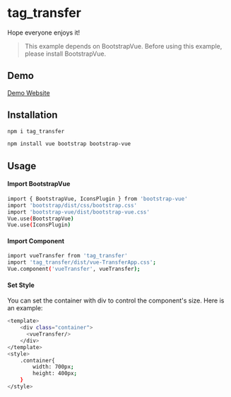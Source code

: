# tag_transfer

Hope everyone enjoys it!

> This example depends on BootstrapVue. Before using this example, please install BootstrapVue.

## Demo

[Demo Website](https://wendy60113.github.io/Transfer_UI/)

## Installation

```sh
npm i tag_transfer
```

```sh
npm install vue bootstrap bootstrap-vue
```

## Usage

#### Import BootstrapVue

```sh
import { BootstrapVue, IconsPlugin } from 'bootstrap-vue'
import 'bootstrap/dist/css/bootstrap.css'
import 'bootstrap-vue/dist/bootstrap-vue.css'
Vue.use(BootstrapVue)
Vue.use(IconsPlugin)
```

#### Import Component

```sh
import vueTransfer from 'tag_transfer'
import 'tag_transfer/dist/vue-TransferApp.css';
Vue.component('vueTransfer', vueTransfer);
```

#### Set Style

You can set the container with div to control the component's size. Here is an example:

```sh
<template>
    <div class="container">
      <vueTransfer/>
    </div>
</template>
<style>
    .container{
        width: 700px;
        height: 400px;
    }
</style>
```
